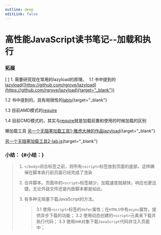 ```yaml
---
outline: deep
editLink: false
---
```


# 高性能JavaScript读书笔记--加载和执行

### 拓展

\[ \] 1. 需要研究现在常用的lazyload的原理。 ​
​1.1
书中提到的[lazyload]()([https://github.com/rgrove/lazyload](https://github.com/rgrove/lazyload){target="_blank"})

1.2
书中提到的，具有局限性的[labjs](https://github.com/getify/LABjs){target="_blank"}

1.3 目前AMD模式的[require]()

1.4 目前CMD模式的，其实与[require]()就是加载前置和使用的时候加载的区别 ​

懒加载工具
[另一个无阻塞加载工具1-雅虎大神的作品lazyload](https://github.com/rgrove/lazyload){target="_blank"}

[另一个无阻塞加载工具2-lab.js](https://github.com/getify/LABjs){target="_blank"}

### 小结： {#小结：}

> 1.  `</body>`闭合标签之前，将所有`<script>`标签放到页面的底部，这样确保在脚本执行前页面已经完成了渲染
>
> 2.  合并脚本。页面中的`<script>`标签越少，加载速度就越快，响应也更迅捷。无论外链文件还是内嵌脚本都是如此。
>
> 3.  有多种无阻塞下载JavaScript的方法。
>
>     > 3.1
>     > 使用`<script>`标签的`defer`属性；在`HTML5`中有`async`属性，提供异步下载的功能；
>     > 3.2 使用动态创建的`<script>`元素来下载并执行代码； 3.3
>     > 使用`XHR`对象下载`JavaScript`代码并注入页面中；

